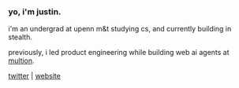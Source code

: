 ### yo, i'm justin.

i'm an undergrad at upenn m&t studying cs, and currently building in stealth.

previously, i led product engineering while building web ai agents at <a href="https://multion.ai">multion</a>.

<a href="https://twitter.com/justinsunyt">twitter</a> | <a href="https://justinsun.me">website</a>
